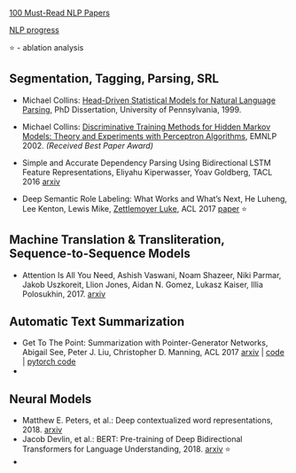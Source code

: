[100 Must-Read NLP Papers](https://github.com/mhagiwara/100-nlp-papers) 

[NLP progress](https://github.com/sebastianruder/NLP-progress)



:star: - ablation analysis



## Segmentation, Tagging, Parsing, SRL

* Michael Collins: [Head-Driven Statistical Models for Natural Language Parsing](http://www.cs.columbia.edu/~mcollins/papers/thesis.ps), PhD Dissertation, University of Pennsylvania, 1999.
* Michael Collins: [Discriminative Training Methods for Hidden Markov Models: Theory and Experiments with Perceptron Algorithms](http://www.cs.columbia.edu/~mcollins/papers/tagperc.pdf), EMNLP 2002. *(Received Best Paper Award)* 



* Simple and Accurate Dependency Parsing Using Bidirectional LSTM Feature Representations, Eliyahu Kiperwasser, Yoav Goldberg, TACL 2016 [arxiv](https://arxiv.org/abs/1603.04351) 
* Deep Semantic Role Labeling: What Works and What’s Next, He Luheng, Lee Kenton, Lewis Mike, [Zettlemoyer Luke](https://scholar.google.com/citations?user=UjpbO6IAAAAJ&hl=zh-CN&oi=sra), ACL 2017 [paper](https://aclanthology.info/papers/P17-1044/p17-1044) :star: 



## Machine Translation & Transliteration, Sequence-to-Sequence Models

+ Attention Is All You Need, Ashish Vaswani, Noam Shazeer, Niki Parmar, Jakob Uszkoreit, Llion Jones, Aidan N. Gomez, Lukasz Kaiser, Illia Polosukhin, 2017. [arxiv](https://arxiv.org/abs/1706.03762) 



## Automatic Text Summarization

- Get To The Point: Summarization with Pointer-Generator Networks, Abigail See, Peter J. Liu, Christopher D. Manning, ACL 2017 [arxiv](https://arxiv.org/abs/1704.04368v1) | [code](https://github.com/abisee/pointer-generator) | [pytorch code](https://github.com/atulkum/pointer_summarizer) 
- 


## Neural Models

- Matthew E. Peters, et al.: Deep contextualized word representations, 2018. [arxiv](https://arxiv.org/abs/1802.05365?context=cs) 
- Jacob Devlin, et al.: BERT: Pre-training of Deep Bidirectional Transformers for Language Understanding, 2018. [arxiv](https://arxiv.org/abs/1810.04805?context=cs) :star: ​
- 